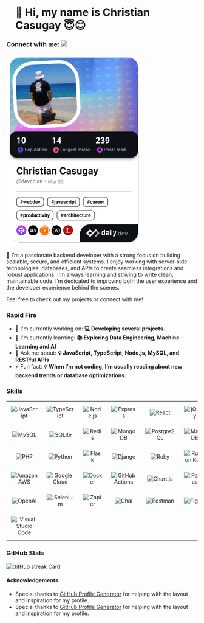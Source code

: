 <div id="toc">
  <ul align="left" style="list-style: none">
    <summary>
      <h1>
        👋 Hi, my name is Christian Casugay 😇😊
      </h1>
    </summary>
  </ul>
</div>

<h3 align="left">Connect with me: <a href="https://www.linkedin.com/in/christian-casugay-bb3446114/" target="_blank"><img src="https://img.shields.io/badge/LinkedIn-0077B5?style=for-the-badge&logo=linkedin&logoColor=white" height="18" style="margin-right: 4px"></a></h3>
<p align="left"></p>

<a href="https://app.daily.dev/devccian"><img src="./devcard.png" width="356" alt="Christian Casugay's Dev Card"/></a>

 <p align="left">🚀 I’m a passionate backend developer with a strong focus on building scalable, secure, and efficient systems. I enjoy working with server-side technologies, databases, and APIs to create seamless integrations and robust applications.
I'm always learning and striving to write clean, maintainable code. I’m dedicated to improving both the user experience and the developer experience behind the scenes.

Feel free to check out my projects or connect with me!</p>

**<h3 align="left">Rapid Fire</h3>**

- 💼 I'm currently working on: **💻 Developing several projects.**
- 🌱 I'm currently learning: **📚 Exploring Data Engineering, Machine Learning and AI**
- 💬 Ask me about: **💡 JavaScript, TypeScript, Node.js, MySQL, and RESTful APIs**
- ⚡ Fun fact: **💡 When I’m not coding, I’m usually reading about new backend trends or database optimizations.**

 **<h3 align="left">Skills</h3>**

<table style="width: 100%; border: 0px solid white;"><tr><td style="text-align: center; border: 0px; padding: 12px;"><img src="https://img.shields.io/badge/JavaScript-F7DF1C?logo=javascript&logoColor=white" height="32" alt="JavaScript"/></td><td style="text-align: center; border: 0px; padding: 12px;"><img src="https://img.shields.io/badge/TypeScript-3178C6?logo=typescript&logoColor=white" height="32" alt="TypeScript"/></td><td style="text-align: center; border: 0px; padding: 12px;"><img src="https://img.shields.io/badge/Node.js-8CC84B?logo=node.js&logoColor=white" height="32" alt="Node.js"/></td><td style="text-align: center; border: 0px; padding: 12px;"><img src="https://img.shields.io/badge/Express-000000?logo=express&logoColor=white" height="32" alt="Express"/></td><td style="text-align: center; border: 0px; padding: 12px;"><img src="https://img.shields.io/badge/React-20232A?logo=react&logoColor=61DAFB" height="32" alt="React"/></td><td style="text-align: center; border: 0px; padding: 12px;"><img src="https://img.shields.io/badge/jQuery-0769AD?logo=jquery&logoColor=white" height="32" alt="jQuery"/></td></tr><tr><td style="text-align: center; border: 0px; padding: 12px;"><img src="https://img.shields.io/badge/MySQL-4479A1?logo=mysql&logoColor=white" height="32" alt="MySQL"/></td><td style="text-align: center; border: 0px; padding: 12px;"><img src="https://img.shields.io/badge/SQLite-003B57?logo=sqlite&logoColor=white" height="32" alt="SQLite"/></td><td style="text-align: center; border: 0px; padding: 12px;"><img src="https://img.shields.io/badge/Redis-DC382D?logo=redis&logoColor=white" height="32" alt="Redis"/></td><td style="text-align: center; border: 0px; padding: 12px;"><img src="https://img.shields.io/badge/MongoDB-4EA94B?logo=mongodb&logoColor=white" height="32" alt="MongoDB"/></td><td style="text-align: center; border: 0px; padding: 12px;"><img src="https://img.shields.io/badge/PostgreSQL-316192?logo=postgresql&logoColor=white" height="32" alt="PostgreSQL"/></td><td style="text-align: center; border: 0px; padding: 12px;"><img src="https://img.shields.io/badge/MariaDB-003545?logo=mariadb&logoColor=white" height="32" alt="MariaDB"/></td></tr><tr><td style="text-align: center; border: 0px; padding: 12px;"><img src="https://img.shields.io/badge/PHP-777BB4?logo=php&logoColor=white" height="32" alt="PHP"/></td><td style="text-align: center; border: 0px; padding: 12px;"><img src="https://img.shields.io/badge/Python-306998?logo=python&logoColor=white" height="32" alt="Python"/></td><td style="text-align: center; border: 0px; padding: 12px;"><img src="https://img.shields.io/badge/Flask-000000?logo=flask&logoColor=white" height="32" alt="Flask"/></td><td style="text-align: center; border: 0px; padding: 12px;"><img src="https://img.shields.io/badge/Django-092E20?logo=django&logoColor=white" height="32" alt="Django"/></td><td style="text-align: center; border: 0px; padding: 12px;"><img src="https://img.shields.io/badge/Ruby-CC342D?logo=ruby&logoColor=white" height="32" alt="Ruby"/></td><td style="text-align: center; border: 0px; padding: 12px;"><img src="https://img.shields.io/badge/Ruby_on_Rails-CC0000?logo=ruby&logoColor=white" height="32" alt="Ruby on Rails"/></td></tr><tr><td style="text-align: center; border: 0px; padding: 12px;"><img src="https://img.shields.io/badge/Amazon_AWS-232F3E?logo=amazon-aws&logoColor=white" height="32" alt="Amazon AWS"/></td><td style="text-align: center; border: 0px; padding: 12px;"><img src="https://img.shields.io/badge/Google_Cloud-4285F4?logo=google-cloud&logoColor=white" height="32" alt="Google Cloud"/></td><td style="text-align: center; border: 0px; padding: 12px;"><img src="https://img.shields.io/badge/Docker-2496ED?logo=docker&logoColor=white" height="32" alt="Docker"/></td><td style="text-align: center; border: 0px; padding: 12px;"><img src="https://img.shields.io/badge/GitHub_Actions-2088FF?logo=github-actions&logoColor=white" height="32" alt="GitHub Actions"/></td><td style="text-align: center; border: 0px; padding: 12px;"><img src="https://img.shields.io/badge/Chart.js-FF6384?logo=chart.js&logoColor=white" height="32" alt="Chart.js"/></td><td style="text-align: center; border: 0px; padding: 12px;"><img src="https://img.shields.io/badge/Pandas-150458?logo=pandas&logoColor=white" height="32" alt="Pandas"/></td></tr><tr><td style="text-align: center; border: 0px; padding: 12px;"><img src="https://img.shields.io/badge/OpenAI-412991?logo=openai&logoColor=white" height="32" alt="OpenAI"/></td><td style="text-align: center; border: 0px; padding: 12px;"><img src="https://img.shields.io/badge/Selenium-43B02A?logo=selenium&logoColor=white" height="32" alt="Selenium"/></td><td style="text-align: center; border: 0px; padding: 12px;"><img src="https://img.shields.io/badge/Zapier-FA6F00?logo=zapier&logoColor=white" height="32" alt="Zapier"/></td><td style="text-align: center; border: 0px; padding: 12px;"><img src="https://img.shields.io/badge/Chai-A30701?logo=chai&logoColor=white" height="32" alt="Chai"/></td><td style="text-align: center; border: 0px; padding: 12px;"><img src="https://img.shields.io/badge/Postman-FF6C37?logo=postman&logoColor=white" height="32" alt="Postman"/></td><td style="text-align: center; border: 0px; padding: 12px;"><img src="https://img.shields.io/badge/Figma-F24E1E?logo=figma&logoColor=white" height="32" alt="Figma"/></td></tr><tr><td style="text-align: center; border: 0px; padding: 12px;"><img src="https://img.shields.io/badge/Visual_Studio_Code-007ACC?logo=visual-studio-code&logoColor=white" height="32" alt="Visual Studio Code"/></td></table>

 **<h3 align="left">GitHub Stats</h3>**

<p align="left">
  <img width="48%" src="https://streak-stats.demolab.com/?user=8ccian8&theme=default&hide_border=false&date_format=M+j%5B%2C+Y%5D&mode=weekly&hide_total_contributions=false&hide_current_streak=false&hide_longest_streak=false&card_height=200&border_radius=2" alt="GitHub streak Card" />
</p>

**<h4>Acknowledgements</h4>**
<ul>
  <li>Special thanks to <a href="https://www.github-profile-generator.in/" target="_blank">GitHub Profile Generator</a> for helping with the layout and inspiration for my profile.</li>
  <li>Special thanks to <a href="#"  onclick='window.open("https://www.github-profile-generator.in/"); return false;'>GitHub Profile Generator</a> for helping with the layout and inspiration for my profile. </li>
</ul>

<!--
**8CciaN8/8CciaN8** is a ✨ _special_ ✨ repository because its `README.md` (this file) appears on your GitHub profile.

Here are some ideas to get you started:

- 🔭 I’m currently working on ...
- 🌱 I’m currently learning ...
- 👯 I’m looking to collaborate on ...
- 🤔 I’m looking for help with ...
- 💬 Ask me about ...
- 📫 How to reach me: ...
- 😄 Pronouns: ...
- ⚡ Fun fact: ...
-->
<!--
<a href="https://app.daily.dev/devccian"><img src="https://api.daily.dev/devcards/v2/7PRA3I0WJ6olN8QCx8qSK.png?type=default&r=pex" width="356" alt="Christian Casugay's Dev Card"/></a>
-->


